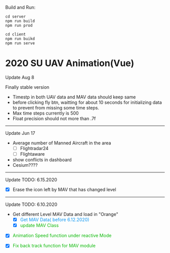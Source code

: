 Build and Run:
```
cd server
npm run build
npm run prod

cd client
npm run buikd
npm run serve
```

# 2020 SU UAV Animation(Vue)
Update Aug 8

Finally stable version

- Timestp in both UAV data and MAV data should keep same
- before clicking fly btn, waitting for about 10 seconds for initializing data to prevent from missing some time steps.
- Max time steps currently is 500
- Float precision should not more than .7f

---

Update Jun 17 

- Average number of Manned Aircraft in the area
  - [ ] Flightradar24
  - [ ] Flightaware
- show conflicts in dashboard
- Cesium????

---
Update TODO: 6.15.2020

- [x] Erase the icon left by MAV that has changed level

---

Update TODO: 6.10.2020

- Get different Level MAV Data and load in "Orange"
  - [x] <font color=#0e96f1>Get MAV Data( before 6.12.2020)</font>
  - [x] <font color=#0cb908>update MAV Class</font>
- [x] <font color=#0cb908>Animation Speed function under reactive Mode</font>

- [x] <font color=#0cb908>Fix back track function for MAV module</font>




